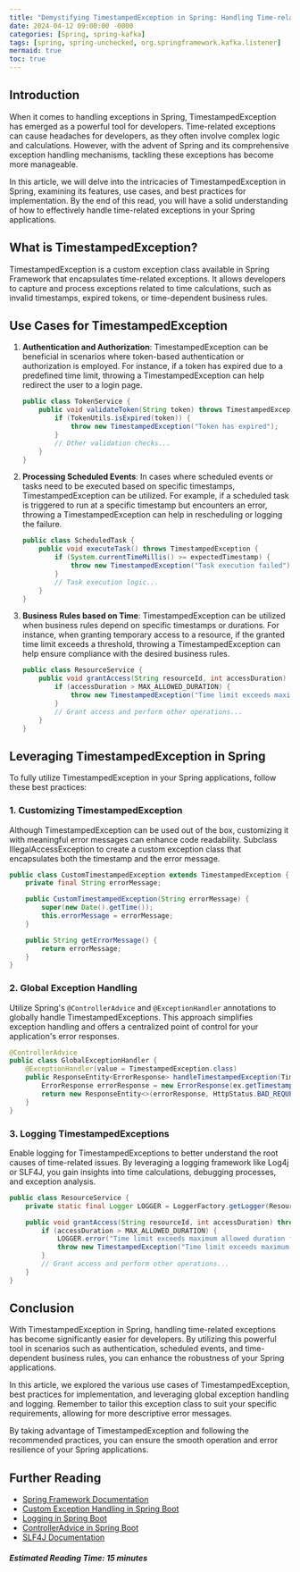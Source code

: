 ```yaml
---
title: "Demystifying TimestampedException in Spring: Handling Time-related Exceptions with Ease"
date: 2024-04-12 09:00:00 -0000
categories: [Spring, spring-kafka]
tags: [spring, spring-unchecked, org.springframework.kafka.listener]
mermaid: true
toc: true
---
```



## Introduction
When it comes to handling exceptions in Spring, TimestampedException has emerged as a powerful tool for developers. Time-related exceptions can cause headaches for developers, as they often involve complex logic and calculations. However, with the advent of Spring and its comprehensive exception handling mechanisms, tackling these exceptions has become more manageable.

In this article, we will delve into the intricacies of TimestampedException in Spring, examining its features, use cases, and best practices for implementation. By the end of this read, you will have a solid understanding of how to effectively handle time-related exceptions in your Spring applications.

## What is TimestampedException?
TimestampedException is a custom exception class available in Spring Framework that encapsulates time-related exceptions. It allows developers to capture and process exceptions related to time calculations, such as invalid timestamps, expired tokens, or time-dependent business rules.

## Use Cases for TimestampedException
1. **Authentication and Authorization**: TimestampedException can be beneficial in scenarios where token-based authentication or authorization is employed. For instance, if a token has expired due to a predefined time limit, throwing a TimestampedException can help redirect the user to a login page.
   
   ```java
   public class TokenService {
       public void validateToken(String token) throws TimestampedException {
           if (TokenUtils.isExpired(token)) {
               throw new TimestampedException("Token has expired");
           }
           // Other validation checks...
       }
   }
   ```

2. **Processing Scheduled Events**: In cases where scheduled events or tasks need to be executed based on specific timestamps, TimestampedException can be utilized. For example, if a scheduled task is triggered to run at a specific timestamp but encounters an error, throwing a TimestampedException can help in rescheduling or logging the failure.

   ```java
   public class ScheduledTask {
       public void executeTask() throws TimestampedException {
           if (System.currentTimeMillis() >= expectedTimestamp) {
               throw new TimestampedException("Task execution failed");
           }
           // Task execution logic...
       }
   }
   ```

3. **Business Rules based on Time**: TimestampedException can be utilized when business rules depend on specific timestamps or durations. For instance, when granting temporary access to a resource, if the granted time limit exceeds a threshold, throwing a TimestampedException can help ensure compliance with the desired business rules.

   ```java
   public class ResourceService {
       public void grantAccess(String resourceId, int accessDuration) throws TimestampedException {
           if (accessDuration > MAX_ALLOWED_DURATION) {
               throw new TimestampedException("Time limit exceeds maximum allowed duration");
           }
           // Grant access and perform other operations...
       }
   }
   ```

## Leveraging TimestampedException in Spring
To fully utilize TimestampedException in your Spring applications, follow these best practices:

### 1. Customizing TimestampedException
Although TimestampedException can be used out of the box, customizing it with meaningful error messages can enhance code readability. Subclass IllegalAccessException to create a custom exception class that encapsulates both the timestamp and the error message.

```java
public class CustomTimestampedException extends TimestampedException {
    private final String errorMessage;

    public CustomTimestampedException(String errorMessage) {
        super(new Date().getTime());
        this.errorMessage = errorMessage;
    }

    public String getErrorMessage() {
        return errorMessage;
    }
}
```

### 2. Global Exception Handling
Utilize Spring's `@ControllerAdvice` and `@ExceptionHandler` annotations to globally handle TimestampedExceptions. This approach simplifies exception handling and offers a centralized point of control for your application's error responses.

```java
@ControllerAdvice
public class GlobalExceptionHandler {
    @ExceptionHandler(value = TimestampedException.class)
    public ResponseEntity<ErrorResponse> handleTimestampedException(TimestampedException ex) {
        ErrorResponse errorResponse = new ErrorResponse(ex.getTimestamp(), ex.getMessage());
        return new ResponseEntity<>(errorResponse, HttpStatus.BAD_REQUEST);
    }
}
```

### 3. Logging TimestampedExceptions
Enable logging for TimestampedExceptions to better understand the root causes of time-related issues. By leveraging a logging framework like Log4j or SLF4J, you gain insights into time calculations, debugging processes, and exception analysis.

```java
public class ResourceService {
    private static final Logger LOGGER = LoggerFactory.getLogger(ResourceService.class);

    public void grantAccess(String resourceId, int accessDuration) throws TimestampedException {
        if (accessDuration > MAX_ALLOWED_DURATION) {
            LOGGER.error("Time limit exceeds maximum allowed duration for resource: {}", resourceId);
            throw new TimestampedException("Time limit exceeds maximum allowed duration");
        }
        // Grant access and perform other operations...
    }
}
```

## Conclusion
With TimestampedException in Spring, handling time-related exceptions has become significantly easier for developers. By utilizing this powerful tool in scenarios such as authentication, scheduled events, and time-dependent business rules, you can enhance the robustness of your Spring applications.

In this article, we explored the various use cases of TimestampedException, best practices for implementation, and leveraging global exception handling and logging. Remember to tailor this exception class to suit your specific requirements, allowing for more descriptive error messages.

By taking advantage of TimestampedException and following the recommended practices, you can ensure the smooth operation and error resilience of your Spring applications.

## Further Reading
- [Spring Framework Documentation](https://docs.spring.io/spring-framework/docs/current/reference/html/)
- [Custom Exception Handling in Spring Boot](https://www.baeldung.com/spring-boot-custom-error-page)
- [Logging in Spring Boot](https://www.baeldung.com/spring-boot-logging)
- [ControllerAdvice in Spring Boot](https://www.baeldung.com/exception-handling-for-rest-with-spring)
- [SLF4J Documentation](http://www.slf4j.org/manual.html)

##### Estimated Reading Time: 15 minutes
